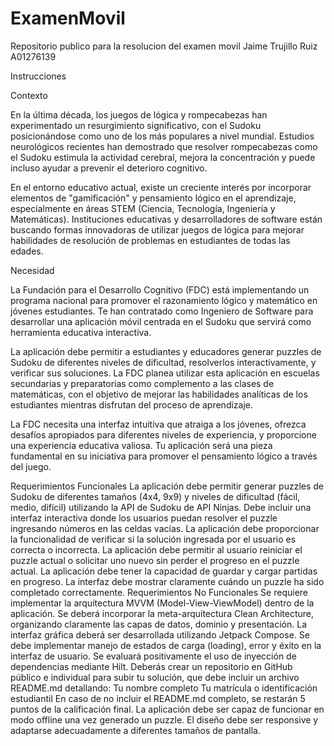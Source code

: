 # ExamenMovil
Repositorio publico para la resolucion del examen movil
Jaime Trujillo Ruiz
A01276139




Instrucciones


Contexto

En la última década, los juegos de lógica y rompecabezas han experimentado un resurgimiento significativo, con el Sudoku posicionándose como uno de los más populares a nivel mundial. Estudios neurológicos recientes han demostrado que resolver rompecabezas como el Sudoku estimula la actividad cerebral, mejora la concentración y puede incluso ayudar a prevenir el deterioro cognitivo.

En el entorno educativo actual, existe un creciente interés por incorporar elementos de "gamificación" y pensamiento lógico en el aprendizaje, especialmente en áreas STEM (Ciencia, Tecnología, Ingeniería y Matemáticas). Instituciones educativas y desarrolladores de software están buscando formas innovadoras de utilizar juegos de lógica para mejorar habilidades de resolución de problemas en estudiantes de todas las edades.

Necesidad

La Fundación para el Desarrollo Cognitivo (FDC) está implementando un programa nacional para promover el razonamiento lógico y matemático en jóvenes estudiantes. Te han contratado como Ingeniero de Software para desarrollar una aplicación móvil centrada en el Sudoku que servirá como herramienta educativa interactiva.

La aplicación debe permitir a estudiantes y educadores generar puzzles de Sudoku de diferentes niveles de dificultad, resolverlos interactivamente, y verificar sus soluciones. La FDC planea utilizar esta aplicación en escuelas secundarias y preparatorias como complemento a las clases de matemáticas, con el objetivo de mejorar las habilidades analíticas de los estudiantes mientras disfrutan del proceso de aprendizaje.

La FDC necesita una interfaz intuitiva que atraiga a los jóvenes, ofrezca desafíos apropiados para diferentes niveles de experiencia, y proporcione una experiencia educativa valiosa. Tu aplicación será una pieza fundamental en su iniciativa para promover el pensamiento lógico a través del juego.

Requerimientos Funcionales
La aplicación debe permitir generar puzzles de Sudoku de diferentes tamaños (4x4, 9x9) y niveles de dificultad (fácil, medio, difícil) utilizando la API de Sudoku de API Ninjas.
Debe incluir una interfaz interactiva donde los usuarios puedan resolver el puzzle ingresando números en las celdas vacías.
La aplicación debe proporcionar la funcionalidad de verificar si la solución ingresada por el usuario es correcta o incorrecta.
La aplicación debe permitir al usuario reiniciar el puzzle actual o solicitar uno nuevo sin perder el progreso en el puzzle actual.
La aplicación debe tener la capacidad de guardar y cargar partidas en progreso.
La interfaz debe mostrar claramente cuándo un puzzle ha sido completado correctamente.
Requerimientos No Funcionales
Se requiere implementar la arquitectura MVVM (Model-View-ViewModel) dentro de la aplicación.
Se deberá incorporar la meta-arquitectura Clean Architecture, organizando claramente las capas de datos, dominio y presentación.
La interfaz gráfica deberá ser desarrollada utilizando Jetpack Compose.
Se debe implementar manejo de estados de carga (loading), error y éxito en la interfaz de usuario.
Se evaluará positivamente el uso de inyección de dependencias mediante Hilt.
Deberás crear un repositorio en GitHub público e individual para subir tu solución, que debe incluir un archivo README.md detallando:
Tu nombre completo
Tu matrícula o identificación estudiantil
En caso de no incluir el README.md completo, se restarán 5 puntos de la calificación final.
La aplicación debe ser capaz de funcionar en modo offline una vez generado un puzzle.
El diseño debe ser responsive y adaptarse adecuadamente a diferentes tamaños de pantalla.
